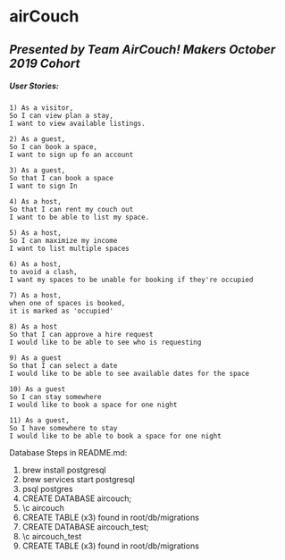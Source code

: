 # **airCouch**

## *Presented by Team AirCouch! Makers October 2019 Cohort*

##### User Stories:

```
1) As a visitor, 
So I can view plan a stay, 
I want to view available listings.

2) As a guest,
So I can book a space, 
I want to sign up fo an account

3) As a guest,
So that I can book a space
I want to sign In

4) As a host,
So that I can rent my couch out
I want to be able to list my space.

5) As a host,
So I can maximize my income
I want to list multiple spaces

6) As a host,
to avoid a clash,
I want my spaces to be unable for booking if they're occupied

7) As a host,
when one of spaces is booked,
it is marked as 'occupied'

8) As a host
So that I can approve a hire request
I would like to be able to see who is requesting

9) As a guest
So that I can select a date
I would like to be able to see available dates for the space

10) As a guest
So I can stay somewhere
I would like to book a space for one night

11) As a guest,
So I have somewhere to stay
I would like to be able to book a space for one night
```

Database Steps in README.md:
1. brew install postgresql
2. brew services start postgresql
3. psql postgres
4. CREATE DATABASE aircouch;
5. \c aircouch
6. CREATE TABLE (x3) found in root/db/migrations
7. CREATE DATABASE aircouch_test;
8. \c aircouch_test
9. CREATE TABLE (x3) found in root/db/migrations
